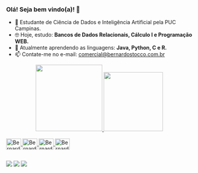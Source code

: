 ### Olá! Seja bem vindo(a)! 👋

- 🌱 Estudante de Ciência de Dados e Inteligência Artificial pela PUC Campinas.
- 🤓 Hoje, estudo: **Bancos de Dados Relacionais, Cálculo I e Programação WEB.** 
- 🤔 Atualmente aprendendo as linguagens: **Java, Python, C e R.**
- 📫 Contate-me no e-mail: comercial@bernardostocco.com.br

<div align="center">
  <a href="https://github.com/bernardostocco">
  <img height="180em" src="https://github-readme-stats.vercel.app/api?username=bernardostocco&show_icons=false&theme=gotham&include_all_commits=true&count_private=true"/>
  <img height="160em" src="https://github-readme-stats.vercel.app/api/top-langs/?username=bernardostocco&layout=compact&langs_count=7&theme=gotham"/>
</div>
<div style="display: inline_block"><br>
  <img align="center" alt="Bernardo-Js" height="30" width="40" src="https://cdn.jsdelivr.net/gh/devicons/devicon/icons/javascript/javascript-original.svg">
  <img align="center" alt="Bernardo-Python" height="30" width="40" src="https://cdn.jsdelivr.net/gh/devicons/devicon/icons/python/python-original.svg">
  <img align="center" alt="Bernardo-C" height="30" width="40" src="https://cdn.jsdelivr.net/gh/devicons/devicon/icons/c/c-original.svg">
  <img align="center" alt="Bernardo-R" height="30" width="40" src="https://cdn.jsdelivr.net/gh/devicons/devicon/icons/r/r-original.svg">
</div>
  
   ##
 
<div> 
  <a href="https://instagram.com/bernardostocco" target="_blank"><img src="https://img.shields.io/badge/-Instagram-%23E4405F?style=for-the-badge&logo=instagram&logoColor=white" target="_blank"></a>
  <a href = "mailto:contatobernardostocco@gmail.com"><img src="https://img.shields.io/badge/-Gmail-%23333?style=for-the-badge&logo=gmail&logoColor=white" target="_blank"></a>
  <a href="https://www.linkedin.com/in/bernardo-stocco-kruschewsky-whehaibe-1731b3234/" target="_blank"><img src="https://img.shields.io/badge/-LinkedIn-%230077B5?style=for-the-badge&logo=linkedin&logoColor=white" target="_blank"></a> 
  
 
</div>
